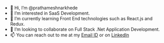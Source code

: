 - 👋 Hi, I’m @prathameshnarkhede
- 👀 I’m interested in SaaS Development.
- 🌱 I’m currently learning Front End technologies such as React.js and Redux.
- 💞️ I’m looking to collaborate on Full Stack .Net Application Development.
- 📫 You can reach out to me at my [Email ID](mailto:prathameshnarkhede@gmail.com) or on [LinkedIn](https://www.linkedin.com/in/prathameshnarkhede)

<!---
prathameshnarkhede/prathameshnarkhede is a ✨ special ✨ repository because its `README.md` (this file) appears on your GitHub profile.
You can click the Preview link to take a look at your changes.
--->
